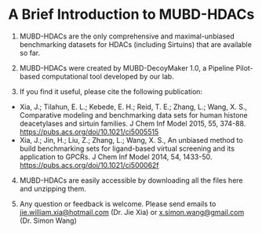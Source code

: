 # A Brief Introduction to MUBD-HDACs

1. MUBD-HDACs are the only comprehensive and maximal-unbiased benchmarking datasets for HDACs (including Sirtuins) that are available so far.

2. MUBD-HDACs were created by MUBD-DecoyMaker 1.0, a Pipeline Pilot-based computational tool developed by our lab. 

3. If you find it useful, please cite the following publication:  
* Xia, J.; Tilahun, E. L.; Kebede, E. H.; Reid, T. E.; Zhang, L.; Wang, X. S., Comparative modeling and benchmarking data sets for human histone deacetylases and sirtuin families. J Chem Inf Model 2015, 55, 374-88. https://pubs.acs.org/doi/10.1021/ci5005515
* Xia, J.; Jin, H.; Liu, Z.; Zhang, L.; Wang, X. S., An unbiased method to build benchmarking sets for ligand-based virtual screening and its application to GPCRs. J Chem Inf Model 2014, 54, 1433-50. https://pubs.acs.org/doi/10.1021/ci500062f

4. MUBD-HDACs are easily accessible by downloading all the files here and unzipping them. 

5. Any question or feedback is welcome. Please send emails to 
   jie.william.xia@hotmail.com (Dr. Jie Xia) or x.simon.wang@gmail.com (Dr. Simon Wang)
